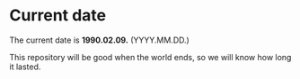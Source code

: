 # Current date

The current date is **1990.02.09.** (YYYY.MM.DD.)

This repository will be good when the world ends, so we will know how long it lasted.